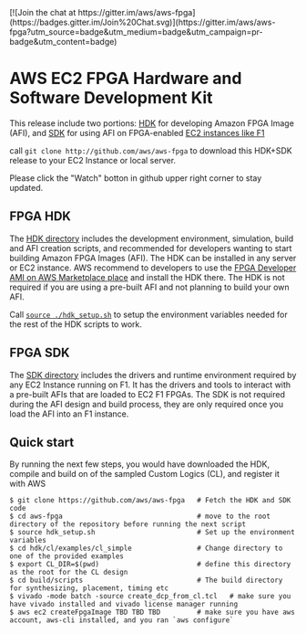 <span style="display: inline-block;">
[![Join the chat at https://gitter.im/aws/aws-fpga](https://badges.gitter.im/Join%20Chat.svg)](https://gitter.im/aws/aws-fpga?utm_source=badge&utm_medium=badge&utm_campaign=pr-badge&utm_content=badge)

# AWS EC2 FPGA Hardware and Software Development Kit

This release include two portions: [HDK](./hdk) for developing Amazon FPGA Image (AFI),  and [SDK](./sdk) for using AFI on FPGA-enabled [EC2 instances like F1](https://aws.amazon.com/ec2/f1)

call `git clone http://github.com/aws/aws-fpga` to download this HDK+SDK release to your EC2 Instance or local server.

Please click the "Watch" botton in github upper right corner to stay updated.

## FPGA HDK

The [HDK directory](./hdk) includes the development environment, simulation, build and AFI creation scripts, and recommended for developers wanting to start building Amazon FPGA Images (AFI).  The HDK can be installed in any server or EC2 instance. AWS recommend to developers to use the [FPGA Developer AMI on AWS Marketplace place](https//aws.amazon.com/marketplace/AmazonFPGAAmi) and install the HDK there. The HDK is not required if you are using a pre-built AFI and not planning to build your own AFI.

Call [`source ./hdk_setup.sh`](./hdk_setup.sh) to setup the environment variables needed for the rest of the HDK scripts to work.

## FPGA SDK

The [SDK directory](./sdk) includes the drivers and runtime environment required by any EC2 Instance running on F1. It has the drivers and tools to interact with a pre-built AFIs that are loaded to EC2 F1 FPGAs. The SDK is not required during the AFI design and build process, they are only required once you load the AFI into an F1 instance.

## Quick start

By running the next few steps, you would have downloaded the HDK, compile and build on of the sampled Custom Logics (CL), and register it with AWS

    $ git clone https://github.com/aws/aws-fpga   # Fetch the HDK and SDK code
    $ cd aws-fpga                                 # move to the root directory of the repository before running the next script
    $ source hdk_setup.sh                         # Set up the environment variables
    $ cd hdk/cl/examples/cl_simple                # Change directory to one of the provided examples
    $ export CL_DIR=$(pwd)                        # define this directory as the root for the CL design
    $ cd build/scripts                            # The build directory for synthesizing, placement, timing etc
    $ vivado -mode batch -source create_dcp_from_cl.tcl   # make sure you have vivado installed and vivado license manager running
    $ aws ec2 createFpgaImage TBD TBD TBD         # make sure you have aws account, aws-cli installed, and you ran `aws configure`
    
    


